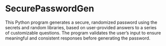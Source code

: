 # SecurePasswordGen
This Python program generates a secure, randomized password using the secrets and random libraries, based on user-provided answers to a series of customizable questions. The program validates the user’s input to ensure meaningful and consistent responses before generating the password.
